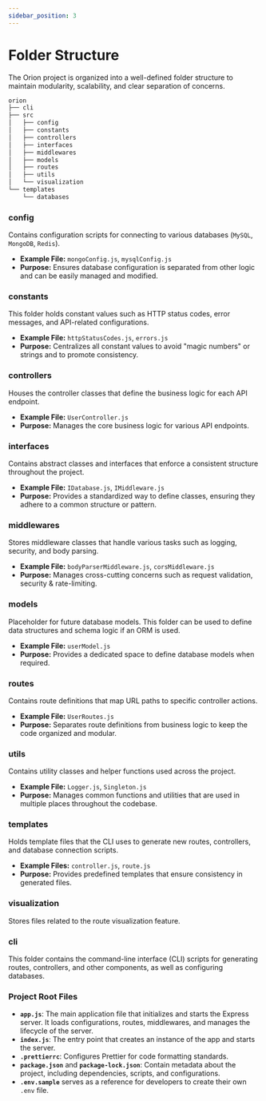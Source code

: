 ```yaml
---
sidebar_position: 3
---
```


# Folder Structure

The Orion project is organized into a well-defined folder structure to maintain modularity, scalability, and clear separation of concerns.

```bash
orion
├── cli
├── src
│   ├── config
│   ├── constants
│   ├── controllers
│   ├── interfaces
│   ├── middlewares
│   ├── models
│   ├── routes
│   ├── utils
│   └── visualization
└── templates
    └── databases
```

### **config**
  Contains configuration scripts for connecting to various databases (`MySQL`, `MongoDB`, `Redis`).
  - **Example File:** `mongoConfig.js`, `mysqlConfig.js`
  - **Purpose:** Ensures database configuration is separated from other logic and can be easily managed and modified.

### **constants**
  This folder holds constant values such as HTTP status codes, error messages, and API-related configurations.
  - **Example File:** `httpStatusCodes.js`, `errors.js`
  - **Purpose:** Centralizes all constant values to avoid "magic numbers" or strings and to promote consistency.

### **controllers**
  Houses the controller classes that define the business logic for each API endpoint.
  - **Example File:** `UserController.js`
  - **Purpose:** Manages the core business logic for various API endpoints.

### **interfaces**
  Contains abstract classes and interfaces that enforce a consistent structure throughout the project.
  - **Example File:** `IDatabase.js`, `IMiddleware.js`
  - **Purpose:** Provides a standardized way to define classes, ensuring they adhere to a common structure or pattern.

### **middlewares**
  Stores middleware classes that handle various tasks such as logging, security, and body parsing.
  - **Example File:** `bodyParserMiddleware.js`, `corsMiddleware.js`
  - **Purpose:** Manages cross-cutting concerns such as request validation, security & rate-limiting. 

### **models**
  Placeholder for future database models. This folder can be used to define data structures and schema logic if an ORM is used.
  - **Example File:** `userModel.js`
  - **Purpose:** Provides a dedicated space to define database models when required.

### **routes**
  Contains route definitions that map URL paths to specific controller actions.
- **Example File:** `UserRoutes.js`
- **Purpose:** Separates route definitions from business logic to keep the code organized and modular.

### **utils**
  Contains utility classes and helper functions used across the project.
  - **Example File:** `Logger.js`, `Singleton.js`
  - **Purpose:** Manages common functions and utilities that are used in multiple places throughout the codebase.

### **templates**
  Holds template files that the CLI uses to generate new routes, controllers, and database connection scripts.
  - **Example Files:** `controller.js`, `route.js`
  - **Purpose:** Provides predefined templates that ensure consistency in generated files.

### **visualization**
  Stores files related to the route visualization feature.

### **cli**
  This folder contains the command-line interface (CLI) scripts for generating routes, controllers, and other components, as well as configuring databases.

### **Project Root Files**
  - **`app.js`**: The main application file that initializes and starts the Express server. It loads configurations, routes, middlewares, and manages the lifecycle of the server.
  - **`index.js`**: The entry point that creates an instance of the app and starts the server.
  - **`.prettierrc`**: Configures Prettier for code formatting standards.
  - **`package.json`** and **`package-lock.json`**: Contain metadata about the project, including dependencies, scripts, and configurations.
  - **`.env.sample`** serves as a reference for developers to create their own `.env` file.